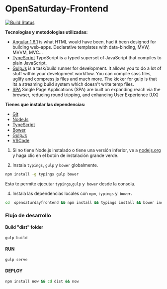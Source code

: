 # OpenSaturday-Frontend
[![Build Status](https://travis-ci.org/DiogenesPolanco/OpenSaturdayFrontend.svg?branch=master)](https://travis-ci.org/DiogenesPolanco/OpenSaturdayFrontend)
 
**Tecnologias y metodologias utilizadas:**

* [Angular 1.6.1](https://github.com/angular/code.angularjs.org/tree/master/1.6.1) is what HTML would have been, had it been designed for building web-apps. Declarative templates with data-binding, MVW, MVVM, MVC...
* [TypeScript](https://github.com/Microsoft/TypeScript) TypeScript is a typed superset of JavaScript that compiles to plain JavaScript.
* [GulpJs](http://gulpjs.com/) is a task/build runner for development. It allows you to do a lot of stuff within your development workflow. You can compile sass files, uglify and compress js files and much more. The kicker for gulp is that its a streaming build system which doesn't write temp files.
* [SPA](https://johnpapa.net/spa/) Single Page Applications (SPA) are built on expanding reach via the browser, reducing round tripping, and enhancing User Experience (UX)
 
**Tienes que instalar las dependencias:**
* [Git](https://git-scm.com/downloads)
* [NodeJs](https://nodejs.org/en/download/)
* [TypeScript](https://www.typescriptlang.org/#download-links)
* [Bower](https://bower.io/#install-bower)
* [GulpJs](http://gulpjs.com/)
* [VSCode](https://code.visualstudio.com/download)

1) Si no tiene Node.js instalado o tiene una versión inferior, ve a [nodejs.org](https://nodejs.org) y haga clic en el botón de instalación grande verde.

3) Instala `typings`, `gulp` y `bower` globalmente.

```sh
npm install -g typings gulp bower
```

Esto te permite ejecutar `typings`,`gulp` y` bower` desde la consola.

4)  Instala las dependencias locales con `npm`, `typings` y` bower`.

```sh
cd  opensaturdayfrontend && npm install && typings install && bower install
```
 
### Flujo de desarrollo

#### Build "dist" folder
```sh
gulp build
```

#### RUN
```sh
gulp serve
```

#### DEPLOY
```sh
npm install now && cd dist && now
```
